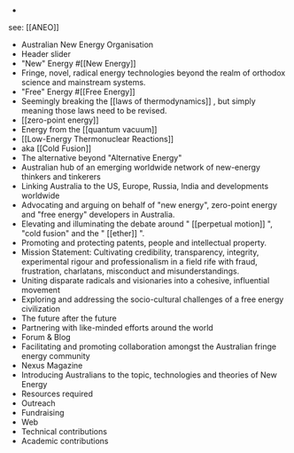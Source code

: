 -
see: [[ANEO]]

- Australian New Energy Organisation
- Header slider
- "New" Energy #[[New Energy]]
- Fringe, novel, radical energy technologies beyond the realm of orthodox science and mainstream systems.
- "Free" Energy #[[Free Energy]]
- Seemingly breaking the [[laws of thermodynamics]] , but simply meaning those laws need to be revised.
- [[zero-point energy]]
- Energy from the [[quantum vacuum]]
- [[Low-Energy Thermonuclear Reactions]]
- aka [[Cold Fusion]]
- The alternative beyond "Alternative Energy"
- Australian hub of an emerging worldwide network of new-energy thinkers and tinkerers
- Linking Australia to the US, Europe, Russia, India and developments worldwide
- Advocating and arguing on behalf of "new energy", zero-point energy and "free energy" developers in Australia.
- Elevating and illuminating the debate around " [[perpetual motion]] ", "cold fusion" and the " [[ether]] ".
- Promoting and protecting patents, people and intellectual property.
- Mission Statement: Cultivating credibility, transparency, integrity, experimental rigour and professionalism in a field rife with fraud, frustration, charlatans, misconduct and misunderstandings.
- Uniting disparate radicals and visionaries into a cohesive, influential movement
- Exploring and addressing the socio-cultural challenges of a free energy civilization
- The future after the future
- Partnering with like-minded efforts around the world
- Forum & Blog
- Facilitating and promoting collaboration amongst the Australian fringe energy community
- Nexus Magazine
- Introducing Australians to the topic, technologies and theories of New Energy
- Resources required
- Outreach
- Fundraising
- Web
- Technical contributions
- Academic contributions